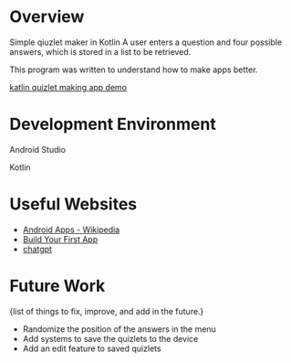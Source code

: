 # Overview

Simple qiuzlet maker in Kotlin
A user enters a question and four possible answers, which is stored in a list to be retrieved. 

This program was written to understand how to make apps better.

[katlin quizlet making app demo](https://youtu.be/ni3HXYArixk)

# Development Environment

Android Studio

Kotlin

# Useful Websites
 
* [Android Apps - Wikipedia](https://en.wikipedia.org/wiki/Android_software_development)
* [Build Your First App](https://developer.android.com/codelabs/basic-android-kotlin-compose-first-app#7)
* [chatgpt](https://chatgpt.com/c/673678fa-4df0-8004-bee6-730ed95e0e12)

# Future Work

{list of things to fix, improve, and add in the future.}
* Randomize the position of the answers in the menu
* Add systems to save the quizlets to the device
* Add an edit feature to saved quizlets